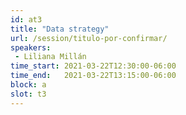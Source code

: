 ```yaml
---
id: at3
title: "Data strategy"
url: /session/titulo-por-confirmar/
speakers:
 - Liliana Millán
time_start: 2021-03-22T12:30:00-06:00
time_end:   2021-03-22T13:15:00-06:00
block: a
slot: t3
---
```


